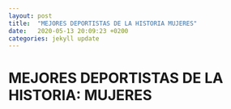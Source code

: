 ```yaml
---
layout: post
title:  "MEJORES DEPORTISTAS DE LA HISTORIA MUJERES"
date:   2020-05-13 20:09:23 +0200
categories: jekyll update
---
```


# MEJORES DEPORTISTAS DE LA HISTORIA: MUJERES
